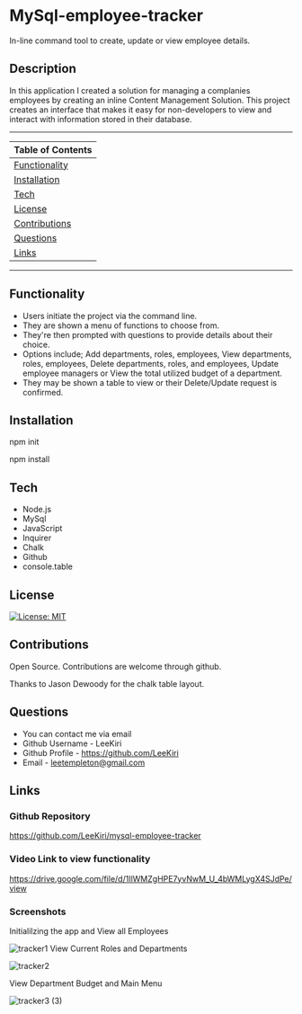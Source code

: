# MySql-employee-tracker
In-line command tool to create, update or view employee details.

 ## Description 

In this application I created a solution for managing a complanies employees by creating an inline Content Management Solution. This project creates an interface that makes it easy for non-developers to view and interact with information stored in their database. 

---
| Table of Contents |
|---|
| [Functionality](#Functionality) |
| [Installation](#Installation) |
| [Tech](#Tech) |
| [License](#License) |
| [Contributions](#Contributions) |
| [Questions](#Questions) |
| [Links](#Links) |
---

## Functionality 
* Users initiate the project via the command line.
* They are shown a menu of functions to choose from.
* They're then prompted with questions to provide details about their choice.
* Options include; Add departments, roles, employees, View departments, roles, employees, Delete departments, roles, and employees, Update employee managers or View the total utilized budget of a department.
* They may be shown a table to view or their Delete/Update request is confirmed. 
 

## Installation 
npm init

npm install 

## Tech

* Node.js 
* MySql
* JavaScript 
* Inquirer
* Chalk
* Github  
* console.table

## License 

[![License: MIT](https://img.shields.io/badge/License-MIT-yellow.svg)](https://opensource.org/licenses/MIT)

## Contributions 

Open Source. Contributions are welcome through github.

 Thanks to Jason Dewoody for the chalk table layout. 

## Questions
* You can contact me via email
* Github Username - LeeKiri
* Github Profile - https://github.com/LeeKiri
* Email - leetempleton@gmail.com 

## Links
### Github Repository
https://github.com/LeeKiri/mysql-employee-tracker

### Video Link to view functionality
https://drive.google.com/file/d/1IlWMZgHPE7yvNwM_U_4bWMLygX4SJdPe/view

### Screenshots

Initialilzing the app and View all Employees

![tracker1](https://user-images.githubusercontent.com/73642462/108005081-c848bb80-704b-11eb-9603-289266c6403c.PNG)
View Current Roles and Departments

![tracker2](https://user-images.githubusercontent.com/73642462/108004898-4c4e7380-704b-11eb-92af-c72bb7d49ddd.PNG)

View Department Budget and Main Menu

![tracker3 (3)](https://user-images.githubusercontent.com/73642462/108005204-31303380-704c-11eb-8dba-ce211e750554.PNG)


